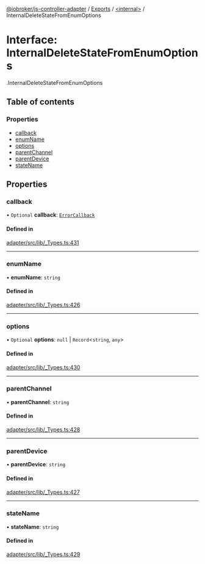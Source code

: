 [@iobroker/js-controller-adapter](../README.md) / [Exports](../modules.md) / [<internal\>](../modules/internal_.md) / InternalDeleteStateFromEnumOptions

# Interface: InternalDeleteStateFromEnumOptions

[<internal>](../modules/internal_.md).InternalDeleteStateFromEnumOptions

## Table of contents

### Properties

- [callback](internal_.InternalDeleteStateFromEnumOptions.md#callback)
- [enumName](internal_.InternalDeleteStateFromEnumOptions.md#enumname)
- [options](internal_.InternalDeleteStateFromEnumOptions.md#options)
- [parentChannel](internal_.InternalDeleteStateFromEnumOptions.md#parentchannel)
- [parentDevice](internal_.InternalDeleteStateFromEnumOptions.md#parentdevice)
- [stateName](internal_.InternalDeleteStateFromEnumOptions.md#statename)

## Properties

### callback

• `Optional` **callback**: [`ErrorCallback`](../modules/internal_.md#errorcallback)

#### Defined in

[adapter/src/lib/_Types.ts:431](https://github.com/ioBroker/ioBroker.js-controller/blob/9100afbd/packages/adapter/src/lib/_Types.ts#L431)

___

### enumName

• **enumName**: `string`

#### Defined in

[adapter/src/lib/_Types.ts:426](https://github.com/ioBroker/ioBroker.js-controller/blob/9100afbd/packages/adapter/src/lib/_Types.ts#L426)

___

### options

• `Optional` **options**: ``null`` \| `Record`<`string`, `any`\>

#### Defined in

[adapter/src/lib/_Types.ts:430](https://github.com/ioBroker/ioBroker.js-controller/blob/9100afbd/packages/adapter/src/lib/_Types.ts#L430)

___

### parentChannel

• **parentChannel**: `string`

#### Defined in

[adapter/src/lib/_Types.ts:428](https://github.com/ioBroker/ioBroker.js-controller/blob/9100afbd/packages/adapter/src/lib/_Types.ts#L428)

___

### parentDevice

• **parentDevice**: `string`

#### Defined in

[adapter/src/lib/_Types.ts:427](https://github.com/ioBroker/ioBroker.js-controller/blob/9100afbd/packages/adapter/src/lib/_Types.ts#L427)

___

### stateName

• **stateName**: `string`

#### Defined in

[adapter/src/lib/_Types.ts:429](https://github.com/ioBroker/ioBroker.js-controller/blob/9100afbd/packages/adapter/src/lib/_Types.ts#L429)
